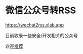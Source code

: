 # 微信公众号转RSS

https://wechat2rss.xlab.app

目前收录一些安全/开发相关的公众号

欢迎[推荐](https://github.com/ttttmr/wechat2rss/issues)